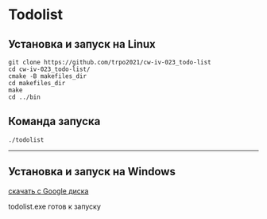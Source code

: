 # Todolist

## Установка и запуск на Linux
    git clone https://github.com/trpo2021/cw-iv-023_todo-list  
    cd cw-iv-023_todo-list/  
    cmake -B makefiles_dir
    cd makefiles_dir
    make
    cd ../bin
## Команда запуска
    ./todolist
***
## Установка и запуск на Windows
[скачать с Google диска](https://drive.google.com/file/d/1QIxeOELGT8FNAaug1v3zQAsZgJn_53Wz) 

todolist.exe готов к запуску
